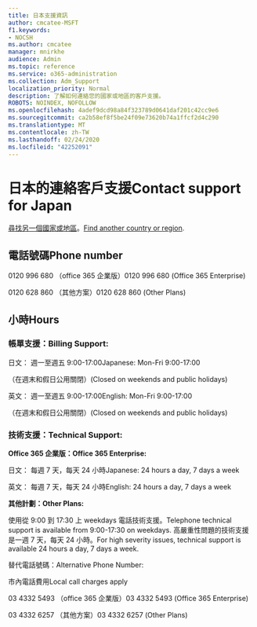 ```yaml
---
title: 日本支援資訊
author: cmcatee-MSFT
f1.keywords:
- NOCSH
ms.author: cmcatee
manager: mnirkhe
audience: Admin
ms.topic: reference
ms.service: o365-administration
ms.collection: Adm_Support
localization_priority: Normal
description: 了解如何連絡您的國家或地區的客戶支援。
ROBOTS: NOINDEX, NOFOLLOW
ms.openlocfilehash: 4adef9dcd98a84f323789d0641daf201c42cc9e6
ms.sourcegitcommit: ca2b58ef8f5be24f09e73620b74a1ffcf2d4c290
ms.translationtype: MT
ms.contentlocale: zh-TW
ms.lasthandoff: 02/24/2020
ms.locfileid: "42252091"
---
```

# <a name="contact-support-for-japan"></a><span data-ttu-id="d253d-103">日本的連絡客戶支援</span><span class="sxs-lookup"><span data-stu-id="d253d-103">Contact support for Japan</span></span>

<span data-ttu-id="d253d-104">[尋找另一個國家或地區](../contact-support-for-business-products.md)。</span><span class="sxs-lookup"><span data-stu-id="d253d-104">[Find another country or region](../contact-support-for-business-products.md).</span></span>

## <a name="phone-number"></a><span data-ttu-id="d253d-105">電話號碼</span><span class="sxs-lookup"><span data-stu-id="d253d-105">Phone number</span></span>
<span data-ttu-id="d253d-106">0120 996 680 （office 365 企業版）</span><span class="sxs-lookup"><span data-stu-id="d253d-106">0120 996 680 (Office 365 Enterprise)</span></span>

<span data-ttu-id="d253d-107">0120 628 860 （其他方案）</span><span class="sxs-lookup"><span data-stu-id="d253d-107">0120 628 860 (Other Plans)</span></span>

## <a name="hours"></a><span data-ttu-id="d253d-108">小時</span><span class="sxs-lookup"><span data-stu-id="d253d-108">Hours</span></span>
### <a name="billing-support"></a><span data-ttu-id="d253d-109">帳單支援：</span><span class="sxs-lookup"><span data-stu-id="d253d-109">Billing Support:</span></span>

<span data-ttu-id="d253d-110">日文： 週一至週五 9:00-17:00</span><span class="sxs-lookup"><span data-stu-id="d253d-110">Japanese: Mon-Fri 9:00-17:00</span></span>

<span data-ttu-id="d253d-111">（在週末和假日公用關閉）</span><span class="sxs-lookup"><span data-stu-id="d253d-111">(Closed on weekends and public holidays)</span></span>

<span data-ttu-id="d253d-112">英文： 週一至週五 9:00-17:00</span><span class="sxs-lookup"><span data-stu-id="d253d-112">English: Mon-Fri 9:00-17:00</span></span>

<span data-ttu-id="d253d-113">（在週末和假日公用關閉）</span><span class="sxs-lookup"><span data-stu-id="d253d-113">(Closed on weekends and public holidays)</span></span>

### <a name="technical-support"></a><span data-ttu-id="d253d-114">技術支援：</span><span class="sxs-lookup"><span data-stu-id="d253d-114">Technical Support:</span></span>

<span data-ttu-id="d253d-115">**Office 365 企業版：**</span><span class="sxs-lookup"><span data-stu-id="d253d-115">**Office 365 Enterprise:**</span></span>

<span data-ttu-id="d253d-116">日文： 每週 7 天，每天 24 小時</span><span class="sxs-lookup"><span data-stu-id="d253d-116">Japanese: 24 hours a day, 7 days a week</span></span>

<span data-ttu-id="d253d-117">英文： 每週 7 天，每天 24 小時</span><span class="sxs-lookup"><span data-stu-id="d253d-117">English: 24 hours a day, 7 days a week</span></span>

<span data-ttu-id="d253d-118">**其他計劃：**</span><span class="sxs-lookup"><span data-stu-id="d253d-118">**Other Plans:**</span></span>

<span data-ttu-id="d253d-119">使用從 9:00 到 17:30 上 weekdays 電話技術支援。</span><span class="sxs-lookup"><span data-stu-id="d253d-119">Telephone technical support is available from 9:00-17:30 on weekdays.</span></span> <span data-ttu-id="d253d-120">高嚴重性問題的技術支援是一週 7 天，每天 24 小時。</span><span class="sxs-lookup"><span data-stu-id="d253d-120">For high severity issues, technical support is available 24 hours a day, 7 days a week.</span></span>

<span data-ttu-id="d253d-121">替代電話號碼：</span><span class="sxs-lookup"><span data-stu-id="d253d-121">Alternative Phone Number:</span></span>

<span data-ttu-id="d253d-122">市內電話費用</span><span class="sxs-lookup"><span data-stu-id="d253d-122">Local call charges apply</span></span>

<span data-ttu-id="d253d-123">03 4332 5493 （office 365 企業版）</span><span class="sxs-lookup"><span data-stu-id="d253d-123">03 4332 5493 (Office 365 Enterprise)</span></span>

<span data-ttu-id="d253d-124">03 4332 6257 （其他方案）</span><span class="sxs-lookup"><span data-stu-id="d253d-124">03 4332 6257 (Other Plans)</span></span>